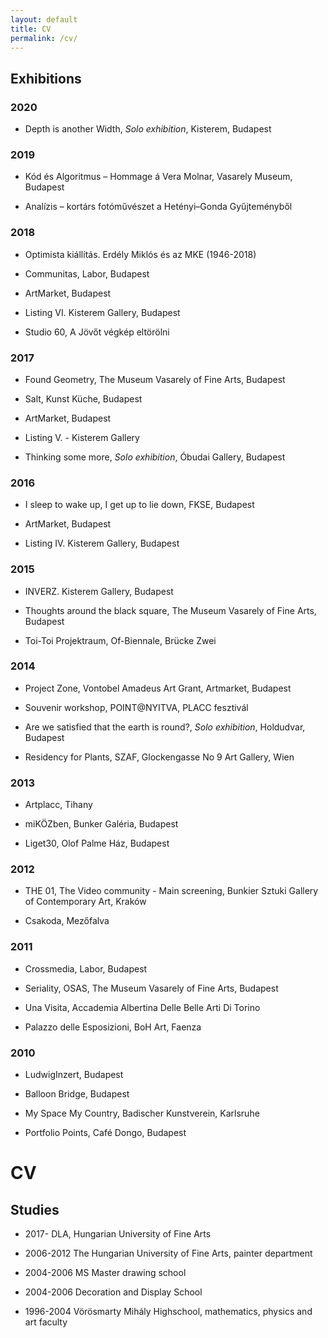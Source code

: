 ```yaml
---
layout: default
title: CV
permalink: /cv/
---
```


## Exhibitions 

### 2020

* Depth is another Width, _Solo exhibition_, Kisterem, Budapest

### 2019

* Kód és Algoritmus – Hommage á Vera Molnar, Vasarely Museum, Budapest

* Analízis – kortárs fotóművészet a Hetényi–Gonda Gyűjteményből

### 2018

* Optimista kiállítás. Erdély Miklós és az MKE (1946-2018)

* Communitas, Labor, Budapest

* ArtMarket, Budapest

* Listing VI. Kisterem Gallery, Budapest

* Studio 60, A Jövőt végkép eltörölni

### 2017

* Found Geometry, The Museum Vasarely of Fine Arts, Budapest

* Salt, Kunst Küche, Budapest

* ArtMarket, Budapest

* Listing V. - Kisterem Gallery

* Thinking some more, _Solo exhibition_, Óbudai Gallery, Budapest

### 2016 

* I sleep to wake up, I get up to lie down, FKSE, Budapest 

* ArtMarket, Budapest

* Listing IV. Kisterem Gallery, Budapest

### 2015 

* INVERZ. Kisterem Gallery, Budapest

* Thoughts around the black square, The Museum Vasarely of Fine Arts, Budapest 

* Toi-Toi Projektraum, Of-Biennale, Brücke Zwei 

### 2014 

* Project Zone, Vontobel Amadeus Art Grant, Artmarket, Budapest 

* Souvenir workshop, POINT@NYITVA, PLACC fesztivál 

* Are we satisfied that the earth is round?, _Solo exhibition_, Holdudvar, Budapest 

* Residency for Plants, SZAF, Glockengasse No 9 Art Gallery, Wien 

### 2013

* Artplacc, Tihany 

* miKÖZben, Bunker Galéria, Budapest

* Liget30, Olof Palme Ház, Budapest 

### 2012 

* THE 01, The Video community - Main screening, Bunkier Sztuki Gallery of Contemporary Art, Kraków 

* Csakoda, Mezőfalva 

### 2011 

* Crossmedia, Labor, Budapest 

* Seriality, OSAS, The Museum Vasarely of Fine Arts, Budapest 

* Una Visita, Accademia Albertina Delle Belle Arti Di Torino 

* Palazzo delle Esposizioni, BoH Art, Faenza 

### 2010 

* LudwigInzert, Budapest 

* Balloon Bridge, Budapest 

* My Space My Country, Badischer Kunstverein, Karlsruhe 

* Portfolio Points, Café Dongo, Budapest


# CV
## Studies 

* 2017-         DLA, Hungarian University of Fine Arts

* 2006-2012 The Hungarian University of Fine Arts, painter department 

* 2004-2006 MS Master drawing school 

* 2004-2006 Decoration and Display School 

* 1996-2004 Vörösmarty Mihály Highschool, mathematics, physics and art faculty
